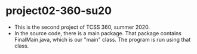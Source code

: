 # project02-360-su20
- This is the second project of TCSS 360, summer 2020.
- In the source code, there is a main package. That package contains FinalMain.java, which is our "main" class. The program is run using that class.
